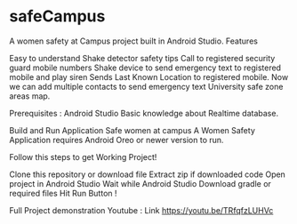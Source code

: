 # safeCampus
A women safety at Campus project built in Android Studio.
Features

Easy to understand
Shake detector
safety tips 
Call to registered security guard mobile numbers
Shake device to send emergency text to registered mobile and play siren
Sends Last Known Location to registered mobile.
Now we can add  multiple contacts to send emergency text
University safe zone areas map.

Prerequisites :
Android Studio
Basic knowledge about Realtime database.

Build and Run Application
Safe women at campus A Women Safety Application requires Android Oreo or newer version to run.

Follow this steps to get Working Project!

Clone this repository or download file
Extract zip if downloaded code
Open project in Android Studio
Wait while Android Studio Download gradle or required files
Hit Run Button !

Full Project demonstration Youtube :
Link https://youtu.be/TRfqfzLUHVc

